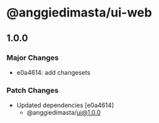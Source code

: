 # @anggiedimasta/ui-web

## 1.0.0

### Major Changes

- e0a4614: add changesets

### Patch Changes

- Updated dependencies [e0a4614]
  - @anggiedimasta/ui@1.0.0
